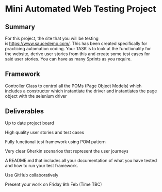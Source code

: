 # Mini Automated Web Testing Project 

## Summary 

For this project, the site that you will be testing is https://www.saucedemo.com/. This has been created specifically for practicing automation coding. Your TASK is to look at the functionality for the website, derive user stories from this and create some test cases for said user stories. You can have as many Sprints as you require. 

## Framework
Controller Class to control all the POMs (Page Object Models) which includes a constructor which instantiate the driver and instantiates the page object with the selenium driver 
 
## Deliverables 

Up to date project board  

High quality user stories and test cases 

Fully functional test framework using POM pattern 

Very clear Gherkin scenarios that represent the user journeys 

A README.md that includes all your documentation of what you have tested and how to run your test framework. 

Use GitHub collaboratively 

Present your work on Friday 9th Feb (Time TBC) 
